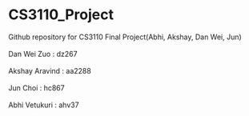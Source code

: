 # CS3110_Project
Github repository for CS3110 Final Project(Abhi, Akshay, Dan Wei, Jun)
<br></br>
Dan Wei Zuo : dz267
<br></br>
Akshay Aravind : aa2288
<br></br>
Jun Choi : hc867
<br></br>
Abhi Vetukuri : ahv37
